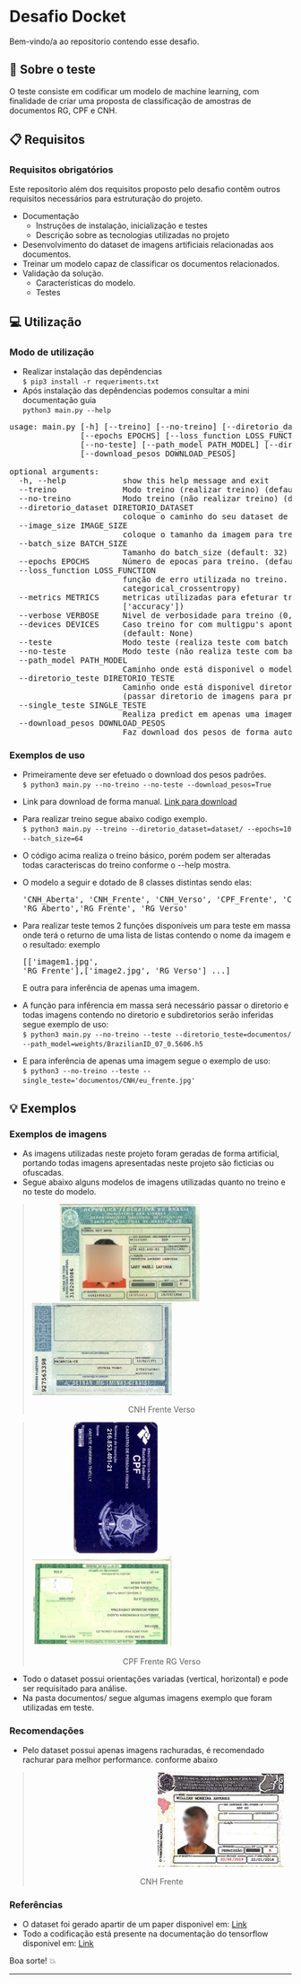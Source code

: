 # Desafio Docket

Bem-vindo/a ao repositorio contendo esse desafio.  

## :scroll: Sobre o teste
O teste consiste em codificar um modelo de machine learning, com finalidade de criar uma proposta de classificação de amostras de documentos RG, CPF e CNH.

## :clipboard: Requisitos

### Requisitos obrigatórios
Este repositorio além dos requisitos proposto pelo desafio contêm outros requisitos necessários para estruturação do projeto.

* Documentação
  * Instruções de instalação, inicialização e testes
  * Descrição sobre as tecnologias utilizadas no projeto
* Desenvolvimento do dataset de imagens artificiais relacionadas aos documentos.
* Treinar um modelo capaz de classificar os documentos relacionados.
* Validação da solução.
  * Características do modelo.
  * Testes

## :computer: Utilização

### Modo de utilização
* Realizar instalação das depêndencias \
`$ pip3 install -r requeriments.txt`
* Após instalação das depêndencias podemos consultar a mini documentação guia \
`python3 main.py --help`

<pre>
usage: main.py [-h] [--treino] [--no-treino] [--diretorio_dataset DIRETORIO_DATASET] [--image_size IMAGE_SIZE] [--batch_size BATCH_SIZE]
               [--epochs EPOCHS] [--loss_function LOSS_FUNCTION] [--metrics METRICS] [--verbose VERBOSE] [--devices DEVICES] [--teste]
               [--no-teste] [--path_model PATH_MODEL] [--diretorio_teste DIRETORIO_TESTE] [--single_teste SINGLE_TESTE]
               [--download_pesos DOWNLOAD_PESOS]

optional arguments:
  -h, --help            show this help message and exit
  --treino              Modo treino (realizar treino) (default: False)
  --no-treino           Modo treino (não realizar treino) (default: False)
  --diretorio_dataset DIRETORIO_DATASET
                        coloque o caminho do seu dataset de acordo com a documentação disponivel no README.md (default: dataset/)
  --image_size IMAGE_SIZE
                        coloque o tamanho da imagem para treino. (default: (150, 150))
  --batch_size BATCH_SIZE
                        Tamanho do batch_size (default: 32)
  --epochs EPOCHS       Número de epocas para treino. (default: 10)
  --loss_function LOSS_FUNCTION
                        função de erro utilizada no treino. (todas disponiveis de acordo com a documentação do tensorflow (default:
                        categorical_crossentropy)
  --metrics METRICS     metricas utilizadas para efeturar treino. (todas disponiveis de acordo com a documentação do tensorflow. (default:
                        ['accuracy'])
  --verbose VERBOSE     Nivel de verbosidade para treino (0, 1, 2). (default: 1)
  --devices DEVICES     Caso treino for com multigpu's apontar quais dispositivos utilizar. Exemplo: devices=["/gpu:0", "/gpu:1", "/gpu:2"]
                        (default: None)
  --teste               Modo teste (realiza teste com batch de imagens ou single). (default: False)
  --no-teste            Modo teste (não realiza teste com batch de imagens ou single). (default: False)
  --path_model PATH_MODEL
                        Caminho onde está disponivel o modelo para teste. (default: weights/BrazilianID_01_0.0837.h5)
  --diretorio_teste DIRETORIO_TESTE
                        Caminho onde está disponivel diretorio para imagens de teste, de acordo com a documentação disponivel no README.md
                        (passar diretorio de imagens para predição) (default: documentos/)
  --single_teste SINGLE_TESTE
                        Realiza predict em apenas uma imagem. (passar caminho da imagem) (default: None)
  --download_pesos DOWNLOAD_PESOS
                        Faz download dos pesos de forma automatica. (default: True)
</pre>

### Exemplos de uso
* Primeiramente deve ser efetuado o download dos pesos padrões.\
`$ python3 main.py --no-treino --no-teste --download_pesos=True`

* Link para download de forma manual. 
[Link para download](https://drive.google.com/file/d/1nYNIq7tX8RtP49Y7czGfETtzgTAPFZIH/view?usp=sharing)

* Para realizar treino segue abaixo codigo exemplo.\
`$ python3 main.py --treino --diretorio_dataset=dataset/ --epochs=10 --batch_size=64`
* O código acima realiza o treino básico, porém podem ser alteradas todas caracteriscas do treino conforme o --help mostra.
* O modelo a seguir e dotado de 8 classes distintas sendo elas: <pre>'CNH_Aberta', 'CNH_Frente', 'CNH_Verso', 'CPF_Frente', 'CPF_Verso', 'RG_Aberto','RG_Frente', 'RG_Verso'</pre>
* Para realizar teste temos 2 funções disponíveis um para teste em massa onde terá o returno de uma lista de listas contendo o nome da imagem e o resultado: exemplo <pre>[['imagem1.jpg', 'RG_Frente'],['image2.jpg', 'RG_Verso'] ...]</pre> E outra para inferência de apenas uma imagem.
* A função para infêrencia em massa será necessário passar o diretorio e todas imagens contendo no diretorio e subdiretorios serão inferidas segue exemplo de uso:\
`$ python3 main.py --no-treino --teste --diretorio_teste=documentos/ --path_model=weights/BrazilianID_07_0.5606.h5`
* E para inferência de apenas uma imagem segue o exemplo de uso:\
`$ python3 --no-treino --teste --single_teste='documentos/CNH/eu_frente.jpg'`

## :bulb: Exemplos

### Exemplos de imagens
* As imagens utilizadas neste projeto foram geradas de forma artificial, portando todas imagens apresentadas neste projeto são ficticias ou ofuscadas.
* Segue abaixo alguns modelos de imagens utilizadas quanto no treino e no teste do modelo.

> <img src="https://github.com/BrWillian/docket/blob/main/documentos/CNH/00003644_in.jpg?raw=true" hspace="50" width="250">
> <img src="https://github.com/BrWillian/docket/blob/main/documentos/CNH/00007257_in.jpg?raw=true" width="250"><p>
> <p align="center">CNH Frente Verso</p>


> <img src="https://github.com/BrWillian/docket/blob/main/documentos/CPF/00010912_in.jpg?raw=true" width="150" hspace="75" >
> <img src="https://github.com/BrWillian/docket/blob/main/documentos/RG/00025937_in.jpg?raw=true" width="250">
> <p align="center">CPF Frente  RG Verso</p>

* Todo o dataset possui orientações variadas (vertical, horizontal) e pode ser requisitado para análise.
* Na pasta documentos/ segue algumas imagens exemplo que foram utilizadas em teste.

### Recomendações
* Pelo dataset possui apenas imagens rachuradas, é recomendado rachurar para melhor performance. conforme abaixo

> <p align="center"><img src="https://github.com/BrWillian/docket/blob/main/documentos/CNH/eu_frente.jpg?raw=true" width="225" hspace="225"><p>
> <p align="center"> CNH Frente</p>

### Referências
* O dataset foi gerado apartir de um paper disponivel em: 
[Link](https://sol.sbc.org.br/index.php/sibgrapi_estendido/article/view/12997)
* Todo a codificação está presente na documentação do tensorflow disponivel em:
[Link](https://www.tensorflow.org/api_docs)


Boa sorte! :boom:

---
